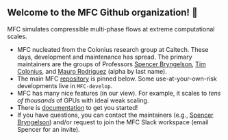 ## Welcome to the MFC Github organization! 👋

MFC simulates compressible multi-phase flows at extreme computational scales.
* MFC nucleated from the Colonius research group at Caltech.
These days, development and maintenance has spread. 
The primary maintainers are the groups of Professors <a href="https://comp-physics.group">Spencer Bryngelson</a>, <a href="https://colonius.caltech.edu/">Tim Colonius</a>, and <a href="https://vivo.brown.edu/display/mrodri97">Mauro Rodriguez</a> (alpha by last name).
* The main MFC [repository](https://github.com/MFlowCode/MFC) is pinned below.
Some use-at-your-own-risk developments live in `MFC-develop`.
* MFC has many nice features (in our view). For example, it scales to _tens of thousands_ of GPUs with ideal weak scaling.
* There is [documentation](https://mflowcode.github.io/) to get you started!
* If you have questions, you can contact the maintainers (e.g., [Spencer Bryngelson](mailto:shb@gatech.edu)) and/or request to join the MFC Slack workspace (email Spencer for an invite).
